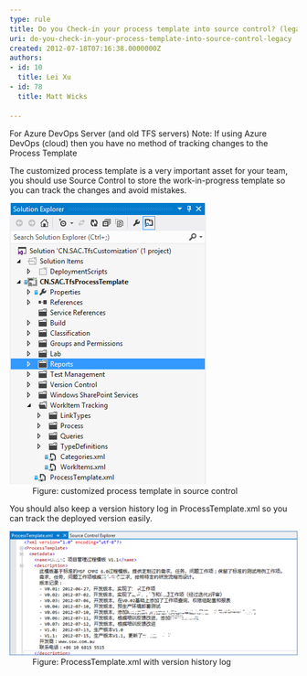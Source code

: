 ```yaml
---
type: rule
title: Do you Check-in your process template into source control? (legacy)
uri: do-you-check-in-your-process-template-into-source-control-legacy
created: 2012-07-18T07:16:38.0000000Z
authors:
- id: 10
  title: Lei Xu
- id: 78
  title: Matt Wicks

---
```


 
​For Azure DevOps Server (and old TFS servers)
Note: If using Azure DevOps (cloud) then you have no method of tracking changes to the Process Template​​

The customized process template is a very important asset for your team, you should use Source Control to store the work-in-progress template so you can track the changes and avoid mistakes.
<dl class="image"><dt><img src="CheckInTemplateIntoSourceControl.png" alt="CheckInTemplateIntoSourceControl.png"></dt><dd>Figure: customized process template in source control </dd> </dl>   ​ 
You should also keep a version history log in ProcessTemplate.xml so you can track the deployed version easily.
<dl class="image"><dt><img src="KeepHistoryForTemplate.png" alt="keep history">
   </dt><dd>Figure: ProcessTemplate.xml with version history log​<br></dd></dl>
